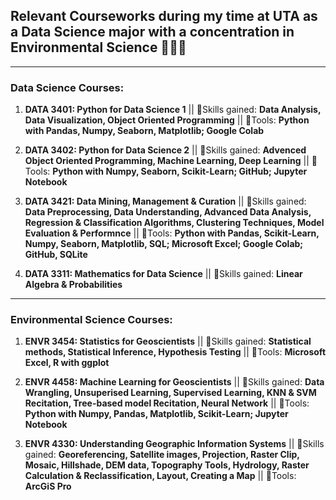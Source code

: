 ## **Relevant Courseworks during my time at UTA as a Data Science major with a concentration in Environmental Science 👩🏾‍🎓**

---

### Data Science Courses:

1. **DATA 3401: Python for Data Science 1** || 🦾Skills gained: **Data Analysis, Data Visualization, Object Oriented Programming** || 
🔨Tools: **Python with Pandas, Numpy, Seaborn, Matplotlib; Google Colab**

2. **DATA 3402: Python for Data Science 2** || 🦾Skills gained: **Advenced Object Oriented Programming, Machine Learning, Deep Learning** ||
🔨Tools: **Python with Numpy, Seaborn, Scikit-Learn; GitHub; Jupyter Notebook**

3. **DATA 3421: Data Mining, Management & Curation** || 🦾Skills gained: **Data Preprocessing, Data Understanding, Advanced Data Analysis,
   Regression & Classification Algorithms, Clustering Techniques, Model Evaluation & Performnce** || 🔨Tools: **Python with Pandas, 
   Scikit-Learn, Numpy, Seaborn, Matplotlib, SQL; Microsoft Excel; Google Colab; GitHub, SQLite**
   
4. **DATA 3311: Mathematics for Data Science** ||  🦾Skills gained: **Linear Algebra & Probabilities**

--- 

### Environmental Science Courses:

1. **ENVR 3454: Statistics for Geoscientists** || 🦾Skills gained: **Statistical methods, Statistical Inference, Hypothesis Testing** ||
🔨Tools: **Microsoft Excel, R with ggplot**

2. **ENVR 4458: Machine Learning for Geoscientists** || 🦾Skills gained: **Data Wrangling, Unsuperised Learning, Supervised Learning,
   KNN & SVM Recitation, Tree-based model Recitation, Neural Network** || 🔨Tools: **Python with Numpy, Pandas, Matplotlib, Scikit-Learn;
   Jupyter Notebook**

3. **ENVR 4330: Understanding Geographic Information Systems** || 🦾Skills gained: **Georeferencing, Satellite images, Projection, Raster Clip,      Mosaic, Hillshade, DEM data, Topography Tools, Hydrology, Raster Calculation & Reclassification, Layout, Creating a Map** ||
    🔨Tools: **ArcGiS Pro**

 



